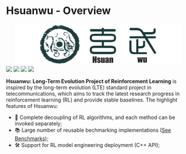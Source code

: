 # Hsuanwu - Overview
<div align=center>
<img src='./assets/images/logo.png' style="width: 90%">
</div>

<img src="https://img.shields.io/badge/License-Apache-blue">
<img src="https://img.shields.io/badge/Python->=3.8-brightgreen"> <img src="https://img.shields.io/badge/DMC Suite-1.0.5-blue">
<img src="https://img.shields.io/badge/Docs-Developing-%23ff595e"> 

**Hsuanwu: Long-Term Evolution Project of Reinforcement Learning** is inspired by the long-term evolution (LTE) standard project in telecommunications, which aims to track the latest research progress in reinforcement learning (RL) and provide stable baselines.
The highlight features of Hsuanwu:

- 🧱 Complete decoupling of RL algorithms, and each method can be invoked separately;
- 📚 Large number of reusable bechmarking implementations ([See Benchmarks](benchmarks));
- 🛠️ Support for RL model engineering deployment (C++ API);

<div align=center>
<script src="./assets/stylesheets/echarts.js"></script>
<div id="main" style="width: 750px; height:400px;">
    <script type="text/javascript">
    $.getJSON("./assets/images/structure.json", function(data) {});
      var myChart = echarts.init(document.getElementById('main'));
      var option = {
        tooltip: {
            trigger: 'item',
            triggerOn: 'mousemove'
            },
        series: [{
            type: 'tree',
            data: [data],
            top: '1%',
            left: '7%',
            bottom: '1%',
            right: '20%',
            symbolSize: 7,
            label: {
                position: 'left',
                verticalAlign: 'middle',
                align: 'right',
                fontSize: 9
                },
        leaves: {
            label: {
            position: 'right',
            verticalAlign: 'middle',
            align: 'left'}
            },
        emphasis: {
            focus: 'descendant'
            },
        expandAndCollapse: true,
        animationDuration: 550,
        animationDurationUpdate: 750
        }]
      };
      myChart.setOption(option);
    </script>
</div>
</div>